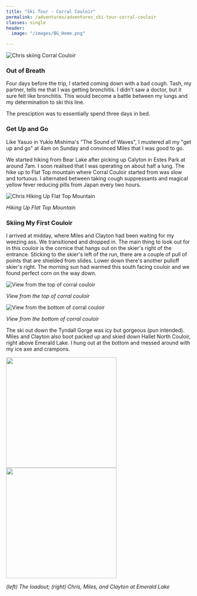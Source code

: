 ```yaml
---
title: "Ski Tour - Corral Couloir"
permalink: /adventures/adventures_ski-tour-corral-couloir
classes: single
header:
  image: "/images/BG_Home.png"

---
```


![Chris skiing Corral Couloir](/images/adventures/ski-tour-corral-couloir/chris-skiing-corral-couloir.jpeg "Chris skiing Corral Couloir")

### Out of Breath

Four days before the trip, I started coming down with a bad cough. Tash, my partner, tells me that I was getting bronchitis. I didn't saw a doctor, but it sure felt like bronchitis. This would become a battle between my lungs and my determination to ski this line.

The presciption was to essentially spend three days in bed.

### Get Up and Go

Like Yasuo in Yukio Mishima's "The Sound of Waves", I mustered all my "get up and go" at 4am on Sunday and convinced Miles that I was good to go.

We started hiking from Bear Lake after picking up Calyton in Estes Park at around 7am. I soon realised that I was operating on about half a lung. The hike up to Flat Top mountain where Corral Couloir started from was slow and tortuous. I alternated between taking cough suppressants and magical yellow fever reducing pills from Japan every two hours.

![Chris Hiking Up Flat Top Mountain](/images/adventures/ski-tour-corral-couloir/chris-hiking-up-flat-top-mountain.jpeg "Chris Hiking Up Flat Top Mountain")

_Hiking Up Flat Top Mountain_

### Skiing My First Couloir
I arrived at midday, where Miles and Clayton had been waiting for my weezing ass. We transitioned and dropped in. The main thing to look out for in this couloir is the cornice that hangs out on the skier's right of the entrance. Sticking to the skier's left of the run, there are a couple of pull of points that are shielded from slides. Lower down there's another pulloff skier's right. The morning sun had warmed this south facing couloir and we found perfect corn on the way down.

![View from the top of corral couloir](/images/adventures/ski-tour-corral-couloir/view-from-above-corral-couloir.jpeg "View from the top of corral couloir")

_View from the top of corral couloir_

![View from the bottom of corral couloir](/images/adventures/ski-tour-corral-couloir/view-from-bottom-of-corral-couloir.jpeg "View from the bottom of corral couloir")

_View from the bottom of corral couloir_

The ski out down the Tyndall Gorge was icy but gorgeous (pun intended). Miles and Clayton also boot packed up and skied down Hallet North Couloir, right above Emerald Lake. I hung out at the bottom and messed around with my ice axe and crampons.

<p float="left">
  <img src="/images/adventures/ski-tour-corral-couloir/the-loadout.jpeg" width="300" />
  <img src="/images/adventures/ski-tour-corral-couloir/miles-clayton-chris-at-emerald-lake.jpeg" width="300" />
</p>

_(left) The loadout; (right) Chris, Miles, and Clayton at Emerald Lake_

